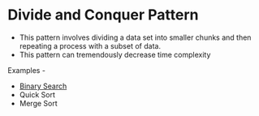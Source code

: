 # Divide and Conquer Pattern

* This pattern involves dividing a data set into smaller chunks and then repeating a process with a subset of data.
* This pattern can tremendously decrease time complexity

Examples -

* [Binary Search](binary-search.js)
* Quick Sort
* Merge Sort
